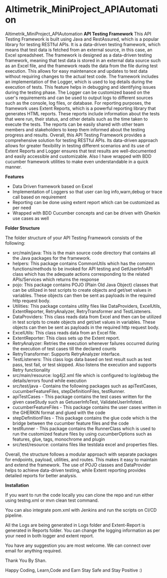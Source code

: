 # Altimetrik_MiniProject_APIAutomation
Altimetrik_MiniProject_APIAutomation
**API Testing Framework**
This API Testing Framework is built using Java and RestAssured, which is a popular library for testing RESTful APIs. It is a data-driven testing framework, which means that test data is fetched from an external source, in this case, an Excel spreadsheet. The framework is designed as a data-driven testing framework, meaning that test data is stored in an external data source such as an Excel file, and the framework reads the data from the file during test execution. This allows for easy maintenance and updates to test data without requiring changes to the actual test code. The framework includes an implementation of the Logger, which is used to log details during the execution of tests. This feature helps in debugging and identifying issues during the testing phase. The Logger can be customized based on the user's requirements and can be used to output logs to different sources such as the console, log files, or database. For reporting purposes, the framework uses Extent Reports, which is a powerful reporting library that generates HTML reports. These reports include information about the tests that were run, their status, and other details such as the time taken to execute the tests. The reports can be easily shared with other team members and stakeholders to keep them informed about the testing progress and results. Overall, this API Testing Framework provides a comprehensive solution for testing RESTful APIs. Its data-driven approach allows for greater flexibility in testing different scenarios and its use of Extent Reports and Logger ensures that test results are well-documented and easily accessible and customizable. Also I have wrapped with BDD cucumber framework utilities to make even understandable in a quick manner. 

**Features**
*   Data Driven framework based on Excel
*   Implementation of Loggers so that user can log info,warn,debug or trace call based on requirement
*   Reporting can be done using extent report which can be customized as per need
*   Wrapped with BDD Cucumber concepts and can be driven with Gherkin use cases as well

**Folder Structure**

The folder structure of your API Testing Framework consists of the following:

*   src/main/java: This is the main source code directory that contains all the Java packages for the framework.
*   helpers: This package contains CommonUtils which has the common functions/methods to be invoked for API testing and 
    GetUserInfoAPI class which has the adequate actions corresponding to the related APIs/Services which returns the response
*   pojo: This package contains POJO (Plain Old Java Object) classes that can be utilized in test scripts to create objects and get/set values in variables. These objects can then be sent as payloads in the required http request body.
*   Utilities: This package contains utility files like DataProviders, ExcelUtils, ExtentReporter, RetryAnalyzer, RetryTransformer and TestListeners.
*   DataProviders: This class reads data from Excel and then can be utilized in test scripts to create objects and get/set values in variables. These objects can then be sent as payloads in the required http request body.
*   ExcelUtils: This class reads data from an Excel file.
*   ExtentReporter: This class sets up the Extent report.
*   RetryAnalyzer: Retries the execution whenever failures occurred during the execution of test cases till the declared counts
*   RetryTransformer: Supports RetryAnalyzer interface.
*   TestListeners: This class logs data based on test result such as test pass, test fail, or test skipped. Also listens the execution and supports Retry functionality
*   src/main/resource: log4j2.xml file which is configured to log/debug the details/errors found while execution
*   src/test/java - Contains the following packages such as apiTestCases, cucumberFeatureFiles, stepDefinitionFiles, testRunner. 
*   apiTestCases - This package contains the test cases written for the given caseStudy such as GetuserInfoTest, ValidateUserInfotest.
*   cucumberFeatureFiles - This package contains the user cases written in the GHERKIN format and glued with the code
*   stepDefinitionFiles - This package contains the glue code which is the bridge between the cucumber feature files and the code
*   testRunner - This package contains the RunnerClass which is used to run the customized feature files by using cucumberOptions such as features, glue, tags, monochrome and plugin
*   src/test/resource: contains files like testdata excel and properties files.

Overall, the structure follows a modular approach with separate packages for endpoints, payload, utilities, and routes. This makes it easy to maintain and extend the framework. The use of POJO classes and DataProvider helps to achieve data-driven testing, while Extent reporting provides detailed reports for better analysis.

**Installation**

If you want to run the code locally you can clone the repo and run either using testng.xml or  mvn clean test command.

You can also integrate pom.xml with Jenkins and run the scripts on CI/CD pipeline.

All the Logs are being generated in Logs folder and Extent-Report is generated in Reports folder. You can change the logging information as per your need in both logger and extent report.

You have any suggestion you are most welcome. We can connect over email for anything required.

Thank You
By Shan. 

Happy Coding,
Learn,Code and Earn
Stay Safe and Stay Positive :)